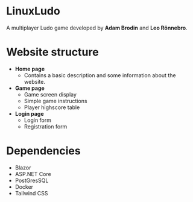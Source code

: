 # LinuxLudo
A multiplayer Ludo game developed by **Adam Brodin** and **Leo Rönnebro**.

# Website structure
<ul>
  <li><b>Home page</b>
    <ul>
      <li>Contains a basic description and some information about the website.</li>
    </ul>
  </li>
  <li><b>Game page</b>
  <ul>
    <li>Game screen display</li>
    <li>Simple game instructions</li>
    <li>Player highscore table</li>
  </ul>
  </li>
  <li><b>Login page</b>
    <ul>
      <li>Login form</li>
      <li>Registration form</li>
    </ul>
  </li>
</ul>
  
# Dependencies
* Blazor
* ASP.NET Core
* PostGresSQL
* Docker
* Tailwind CSS
  
